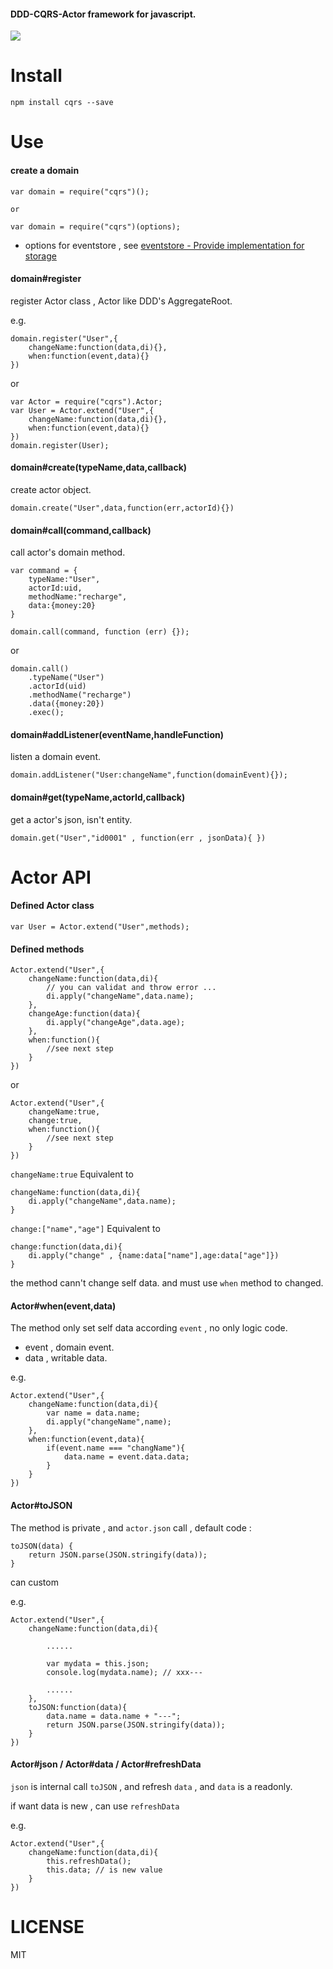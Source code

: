 #### DDD-CQRS-Actor framework for javascript.


![](https://raw.githubusercontent.com/leogiese/cqrs/master/img.png)

Install
=======

    npm install cqrs --save

Use
===

#### create a domain

    var domain = require("cqrs")();

    or

    var domain = require("cqrs")(options);

+ options for eventstore , see [eventstore - Provide implementation for storage](https://github.com/adrai/node-eventstore#provide-implementation-for-storage)

#### domain#register

register Actor class , Actor like DDD's AggregateRoot.

e.g.

    domain.register("User",{
        changeName:function(data,di){},
        when:function(event,data){}
    })

or


    var Actor = require("cqrs").Actor;
    var User = Actor.extend("User",{
        changeName:function(data,di){},
        when:function(event,data){}
    })
    domain.register(User);



#### domain#create(typeName,data,callback)

create actor object.

    domain.create("User",data,function(err,actorId){})

#### domain#call(command,callback)

call actor's domain method.

    var command = {
        typeName:"User",
        actorId:uid,
        methodName:"recharge",
        data:{money:20}
    }

    domain.call(command, function (err) {});

or


    domain.call()
        .typeName("User")
        .actorId(uid)
        .methodName("recharge")
        .data({money:20})
        .exec();



#### domain#addListener(eventName,handleFunction)

listen a domain event.

    domain.addListener("User:changeName",function(domainEvent){});

#### domain#get(typeName,actorId,callback)

get a actor's json, isn't entity.

    domain.get("User","id0001" , function(err , jsonData){ })

Actor API
=========

#### Defined Actor class

    var User = Actor.extend("User",methods);


#### Defined methods

    Actor.extend("User",{
        changeName:function(data,di){
            // you can validat and throw error ...
            di.apply("changeName",data.name);
        },
        changeAge:function(data){
            di.apply("changeAge",data.age);
        },
        when:function(){
            //see next step
        }
    })

or

    Actor.extend("User",{
        changeName:true,
        change:true,
        when:function(){
            //see next step
        }
    })

`changeName:true` Equivalent to

    changeName:function(data,di){
        di.apply("changeName",data.name);
    }

`change:["name","age"]` Equivalent to

    change:function(data,di){
        di.apply("change" , {name:data["name"],age:data["age"]})
    }

the method cann't change self data. and must use `when` method to changed.

#### Actor#when(event,data)

The method only set self data according `event` , no only logic code.

+ event , domain event.
+ data , writable data.

e.g.

    Actor.extend("User",{
        changeName:function(data,di){
            var name = data.name;
            di.apply("changeName",name);
        },
        when:function(event,data){
            if(event.name === "changName"){
                data.name = event.data.data;
            }
        }
    })

#### Actor#toJSON

The method is private , and `actor.json` call ,  default code :

    toJSON(data) {
        return JSON.parse(JSON.stringify(data));
    }

can custom

e.g.

    Actor.extend("User",{
        changeName:function(data,di){

            ......

            var mydata = this.json;
            console.log(mydata.name); // xxx---

            ......
        },
        toJSON:function(data){
            data.name = data.name + "---";
            return JSON.parse(JSON.stringify(data));
        }
    })

#### Actor#json / Actor#data / Actor#refreshData

`json` is internal call `toJSON` , and refresh `data` , and  `data` is a readonly.

if want data is new , can use  `refreshData`

e.g.


    Actor.extend("User",{
        changeName:function(data,di){
            this.refreshData();
            this.data; // is new value
        }
    })



LICENSE
=======
MIT